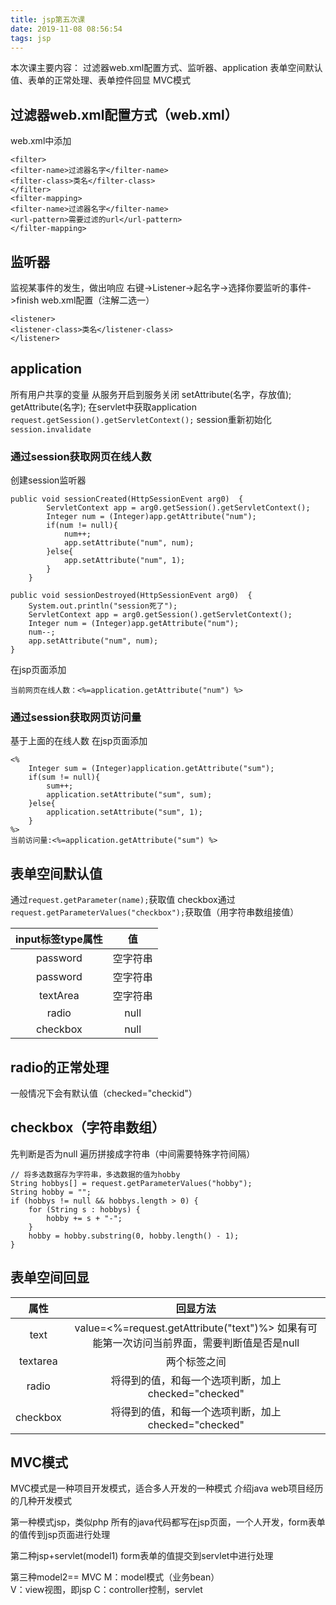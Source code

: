 ```yaml
---
title: jsp第五次课
date: 2019-11-08 08:56:54
tags: jsp
---
```

本次课主要内容：
过滤器web.xml配置方式、监听器、application
表单空间默认值、表单的正常处理、表单控件回显
MVC模式
<!--more-->
## 过滤器web.xml配置方式（web.xml）
web.xml中添加
```
<filter>
<filter-name>过滤器名字</filter-name>
<filter-class>类名</filter-class>
</filter>
<filter-mapping>
<filter-name>过滤器名字</filter-name>
<url-pattern>需要过滤的url</url-pattern>
</filter-mapping>
```
## 监听器
监视某事件的发生，做出响应
右键->Listener->起名字->选择你要监听的事件->finish
web.xml配置（注解二选一）
```
<listener>
<listener-class>类名</listener-class>
</listener>
```
## application	
所有用户共享的变量
从服务开启到服务关闭
setAttribute(名字，存放值);
getAttribute(名字);
在servlet中获取application
`request.getSession().getServletContext();`
session重新初始化
`session.invalidate`
### 通过session获取网页在线人数
创建session监听器
```
public void sessionCreated(HttpSessionEvent arg0)  { 
    	ServletContext app = arg0.getSession().getServletContext();
    	Integer num = (Integer)app.getAttribute("num");
    	if(num != null){
    		num++;
    		app.setAttribute("num", num);
    	}else{
    		app.setAttribute("num", 1);
    	}
    }

public void sessionDestroyed(HttpSessionEvent arg0)  {
    System.out.println("session死了");
    ServletContext app = arg0.getSession().getServletContext();
    Integer num = (Integer)app.getAttribute("num");
    num--;
    app.setAttribute("num", num);
}
```
在jsp页面添加
```
当前网页在线人数：<%=application.getAttribute("num") %>
```
### 通过session获取网页访问量
基于上面的在线人数
在jsp页面添加
```
<%
	Integer sum = (Integer)application.getAttribute("sum");
	if(sum != null){
		sum++;
		application.setAttribute("sum", sum);
	}else{
		application.setAttribute("sum", 1);
	}
%>
当前访问量:<%=application.getAttribute("sum") %>
```
## 表单空间默认值
通过`request.getParameter(name);`获取值
checkbox通过`request.getParameterValues("checkbox");`获取值（用字符串数组接值）

|input标签type属性|值|
|:-:|:-:|
|password|空字符串|
|password|空字符串|
|textArea|空字符串|
|radio|null|
|checkbox|null|

## radio的正常处理
一般情况下会有默认值（checked="checkid"）
## checkbox（字符串数组）
先判断是否为null
遍历拼接成字符串（中间需要特殊字符间隔）
```
// 将多选数据存为字符串，多选数据的值为hobby
String hobbys[] = request.getParameterValues("hobby");
String hobby = "";
if (hobbys != null && hobbys.length > 0) {
    for (String s : hobbys) {
        hobby += s + "-";
    }
    hobby = hobby.substring(0, hobby.length() - 1);
}
```
## 表单空间回显

|属性|回显方法|
|:-:|:-:|
|text|value=<%=request.getAttribute("text")%> 如果有可能第一次访问当前界面，需要判断值是否是null|
|textarea|两个标签之间|
|radio|将得到的值，和每一个选项判断，加上checked="checked"|
|checkbox|将得到的值，和每一个选项判断，加上checked="checked"|

## MVC模式
MVC模式是一种项目开发模式，适合多人开发的一种模式
介绍java web项目经历的几种开发模式

第一种模式jsp，类似php
所有的java代码都写在jsp页面，一个人开发，form表单的值传到jsp页面进行处理

第二种jsp+servlet(model1)
form表单的值提交到servlet中进行处理

第三种model2== MVC
M：model模式（业务bean）		
V：view视图，即jsp
C：controller控制，servlet
